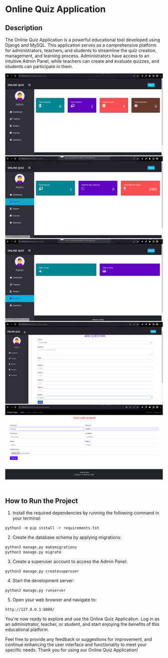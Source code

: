 # Online Quiz Application

## Description
The Online Quiz Application is a powerful educational tool developed using Django and MySQL. This application serves as a comprehensive platform for administrators, teachers, and students to streamline the quiz creation, management, and learning process. Administrators have access to an intuitive Admin Panel, while teachers can create and evaluate quizzes, and students can participate in them.


![Alt Text](/images/11.png)
![Alt Text](/images/12.png)
![Alt Text](/images/13.png)
![Alt Text](/images/14.png)
![Alt Text](/images/15.png)

## How to Run the Project

1. Install the required dependencies by running the following command in your terminal:

```
python3 -m pip install -r requirements.txt
```





2. Create the database schema by applying migrations:

```
python3 manage.py makemigrations
python3 manage.py migrate
```



3. Create a superuser account to access the Admin Panel:

```
python3 manage.py createsuperuser
```




4. Start the development server:

```
python3 manage.py runserver
```


5. Open your web browser and navigate to:

```
http://127.0.0.1:8000/
```


You're now ready to explore and use the Online Quiz Application. Log in as an administrator, teacher, or student, and start enjoying the benefits of this educational platform.

Feel free to provide any feedback or suggestions for improvement, and continue enhancing the user interface and functionality to meet your specific needs. Thank you for using our Online Quiz Application!
